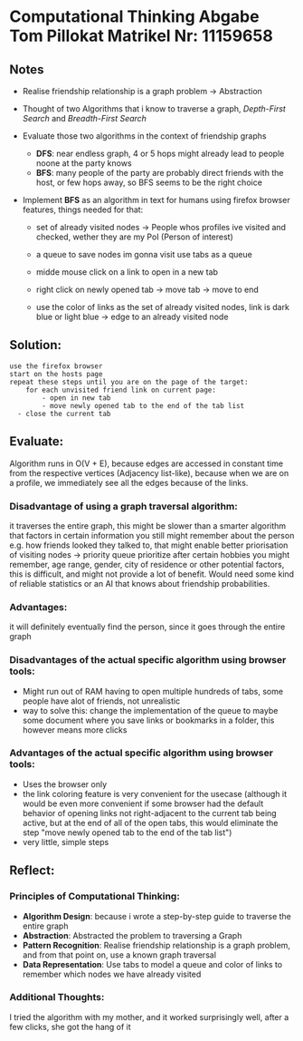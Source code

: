 # Computational Thinking Abgabe Tom Pillokat Matrikel Nr: 11159658

## __Notes__
- Realise friendship relationship is a graph problem -> Abstraction
- Thought of two Algorithms that i know to traverse a graph, *Depth-First Search* and *Breadth-First Search*
- Evaluate those two algorithms in the context of friendship graphs
  - **DFS**: near endless graph, 4 or 5 hops might already lead to people noone at the party knows
  - **BFS**: many people of the party are probably direct friends with the host, or few hops away, so BFS seems to be the right choice

- Implement **BFS** as an algorithm in text for humans using firefox browser features, things needed for that:

  - set of already visited nodes -> People whos profiles ive visited and checked, wether they are my PoI (Person of interest)

  - a queue to save nodes im gonna visit
use tabs as a queue

  - midde mouse click on a link to open in a new tab

  - right click on newly opened tab -> move tab -> move to end

  - use the color of links as the set of already visited nodes, link is dark blue or light blue -> edge to an already visited node

## __Solution:__

```
use the firefox browser
start on the hosts page
repeat these steps until you are on the page of the target:
    for each unvisited friend link on current page:
        - open in new tab
        - move newly opened tab to the end of the tab list
  - close the current tab
```
## __Evaluate:__

Algorithm runs in O(V + E), because edges are accessed in constant time from the respective vertices (Adjacency list-like),
because when we are on a profile, we immediately see all the edges because of the links.  

### __Disadvantage of using a graph traversal algorithm:__
it traverses the entire graph, this might be slower than a smarter algorithm that factors in certain information you still might remember about the person e.g.
how friends looked they talked to, that might enable better priorisation of visiting nodes -> priority queue
prioritize after certain hobbies you might remember, age range, gender, city of residence or other potential factors,
this is difficult, and might not provide a lot of benefit. Would need some kind of reliable statistics or an AI that knows about friendship probabilities.

### __Advantages:__
it will definitely eventually find the person, since it goes through the entire graph

### __Disadvantages of the actual specific algorithm using browser tools:__
- Might run out of RAM having to open multiple hundreds of tabs, some people have alot of friends, not unrealistic
- way to solve this: change the implementation of the queue to maybe some document where you save links or bookmarks in a folder,
this however means more clicks  

### __Advantages of the actual specific algorithm using browser tools:__
- Uses the browser only
- the link coloring feature is very convenient for the usecase (although it would be even more convenient if some browser had the default behavior of opening links not right-adjacent to the current tab being active, but at the end
of all of the open tabs, this would eliminate the step "move newly opened tab to the end of the tab list") 
- very little, simple steps

## __Reflect:__

### __Principles of Computational Thinking:__
- **Algorithm Design**: because i wrote a step-by-step guide to traverse the entire graph
- **Abstraction**: Abstracted the problem to traversing a Graph
- **Pattern Recognition**: Realise friendship relationship is a graph problem, and from that point on, use a known graph traversal
- **Data Representation**: Use tabs to model a queue and color of links to remember which nodes we have already visited

### __Additional Thoughts__:

I tried the algorithm with my mother, and it worked surprisingly well, after a few clicks, she got the hang of it